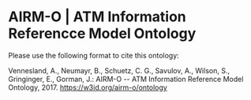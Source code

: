 AIRM-O | ATM Information Referencce Model Ontology
===


Please use the following format to cite this ontology:

Vennesland, A., Neumayr, B., Schuetz, C. G., Savulov, A., Wilson, S., Gringinger, E., Gorman, J.: AIRM-O -- ATM Information Reference Model Ontology, 2017. https://w3id.org/airm-o/ontology


